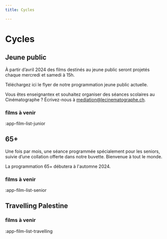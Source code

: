 ```yaml
---
title: Cycles

---
```


# Cycles

## Jeune public

À partir d’avril 2024 des films destinés au jeune public seront projetés chaque mercredi et samedi à 15h. 

Téléchargez ici le flyer de notre programmation jeune public actuelle.

Vous êtes enseignantex et souhaitez organiser des séances scolaires au Cinématographe ? Écrivez-nous à mediation@lecinematographe.ch.

### films à venir

:app-film-list-junior


## 65+

Une fois par mois, une séance programmée spécialement pour les seniors, suivie d’une collation offerte dans notre
buvette. Bienvenue à tout le monde. 

La programmation 65+ débutera à l'automne 2024. 

### films à venir

:app-film-list-senior


## Travelling Palestine

### films à venir

:app-film-list-travelling
